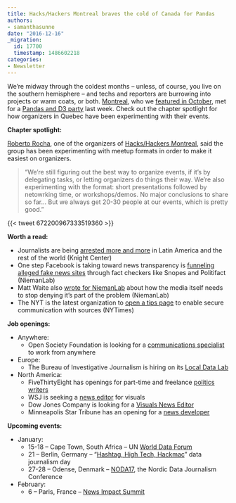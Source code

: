 ```yaml
---
title: Hacks/Hackers Montreal braves the cold of Canada for Pandas
authors:
- samanthasunne
date: "2016-12-16"
_migration:
  id: 17700
  timestamp: 1486602218
categories:
- Newsletter
---
```


We&#8217;re midway through the coldest months &#8211; unless, of course, you live on the southern hemisphere &#8211; and techs and reporters are burrowing into projects or warm coats, or both. [Montreal][1], who we [featured in October][2], met for a [Pandas and D3 party][3] last week. Check out the chapter spotlight for how organizers in Quebec have been experimenting with their events.

**Chapter spotlight:**

[Roberto Rocha][4], one of the organizers of [Hacks/Hackers Montreal][1], said the group has been experimenting with meetup formats in order to make it easiest on organizers.

> &#8220;We&#8217;re still figuring out the best way to organize events, if it&#8217;s by delegating tasks, or letting organizers do things their way. We&#8217;re also experimenting with the format: short presentations followed by netowrking time, or workshops/demos. No major conclusions to share so far… But we always get 20-30 people at our events, which is pretty good.&#8221;

{{< tweet 672200967333519360 >}}

**Worth a read:**

  * Journalists are being [arrested more and more][5] in Latin America and the rest of the world (Knight Center)
  * One step Facebook is taking toward news transparency is [funneling alleged fake news sites][6] through fact checkers like Snopes and Politifact (NiemanLab)
  * Matt Waite also [wrote for NiemanLab][7] about how the media itself needs to stop denying it&#8217;s part of the problem (NiemanLab)
  * The NYT is the latest organization to [open a tips page][8] to enable secure communication with sources (NYTimes)

**Job openings:**

  * Anywhere: 
      * Open Society Foundation is looking for a [communications specialist][9] to work from anywhere
  * Europe: 
      * The Bureau of Investigative Journalism is hiring on its [Local Data Lab][10]
  * North America: 
      * FiveThirtyEight has openings for part-time and freelance [politics writers][11]
      * WSJ is seeking a [news editor][12] for visuals
      * Dow Jones Company is looking for a [Visuals News Editor][13]
      * Minneapolis Star Tribune has an opening for a [news developer][14]

**Upcoming events:**

  * January: 
      * 15-18 &#8211; Cape Town, South Africa &#8211; UN [World Data Forum][15]
      * 21 &#8211; Berlin, Germany &#8211; &#8220;[Hashtag, High Tech, Hackmac][16]&#8221; data journalism day
      * 27-28 &#8211; Odense, Denmark &#8211; [NODA17][17], the Nordic Data Journalism Conference
  * February: 
      * 6 &#8211; Paris, France &#8211; [News Impact Summit][18]

 [1]: https://www.meetup.com/HacksHackersMontreal/
 [2]: http://hacks/Hackers%20Media%20Parties%20now%20on%20three%20continents
 [3]: https://www.meetup.com/HacksHackersMontreal/events/235831008/
 [4]: https://twitter.com/robroc?lang=en
 [5]: https://knightcenter.utexas.edu/blog/00-17859-detentions-journalists-increase-latin-america-and-rest-world-according-reports-cpj-and
 [6]: http://www.niemanlab.org/2016/12/clamping-down-on-viral-fake-news-facebook-partners-with-sites-like-snopes-and-adds-new-user-reporting/?utm_source=Daily+Lab+email+list&utm_campaign=d202ffee08-dailylabemail3&utm_medium=email&utm_term=0_d68264fd5e-d202ffee08-396065225
 [7]: http://www.niemanlab.org/2016/12/the-people-running-the-media-are-the-problem/
 [8]: http://www.nytimes.com/newsgraphics/2016/news-tips/
 [9]: https://journajobs.eu/jobs/communications-specialist/
 [10]: https://jobs.theguardian.com/employer/4870264/bureau-of-investigative-journalism/
 [11]: https://fivethirtyeight.com/features/were-looking-for-part-time-and-freelance-politics-writers/
 [12]: http://talkingbiznews.com/biz-news-help-wanted/wsj-seeks-news-editor-for-visuals/
 [13]: http://www.careers.poynter.org/job/20803814/article-editor-job-in-new-york-ny
 [14]: https://recruiting2.ultipro.com/STA1013/JobBoard/94aec289-5757-a8f0-d3bb-77f9cd846172/OpportunityDetail?opportunityId=bcc93477-c228-4792-95fe-b027c8269be4
 [15]: http://undataforum.org/
 [16]: http://dju.verdi.de/journalistentag
 [17]: http://noda2017.dk/
 [18]: https://newsimpact.io/summits/news-impact-summit-paris